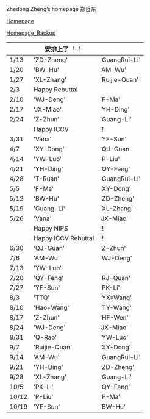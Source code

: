 Zhedong Zheng’s homepage
郑哲东

[Homepage](http://zdzheng.xyz)

[Homepage_Backup](http://zhengzhedong.oschina.io)

| | 安排上了 ！！| |
| ---- | ---- | ---- |
| 1/13 |'ZD-Zheng' | 'GuangRui-Li'|
| 1/20 |'BW-Hu'    |'AM-Wu'|
| 1/27 |'XL-Zhang' |'Ruijie-Quan' |
| 2/3  | Happy Rebuttal | |
| 2/10 |'WJ-Deng'  | 'F-Ma' |
| 2/17 |'JX-Miao'  | 'YH-Ding' |
| 2/24 |'Z-Zhun'   | 'Guang-Li'|
|      |  Happy ICCV| !!   |
| 3/31 |'Vana'  | 'YF-Sun'|
| 4/7  |'XY-Dong'  | 'QJ-Guan' |
| 4/14 |'YW-Luo'  | 'P-Liu' |
| 4/21 |'YH-Ding'  | 'QY-Feng'  |
| 4/28| 'T-Ruan' | 'GuangRui-Li'|
| 5/5 | 'F-Ma'| 'XY-Dong'|
| 5/12 | 'BW-Hu' | 'ZD-Zheng'|
| 5/19 | 'Guang-Li' | 'XL-Zhang'|
| 5/26 | 'Vana' | 'JX-Miao' |
|      |  Happy NIPS| !!   |
|      |  Happy ICCV Rebuttal| !!   |
| 6/30 |'QJ-Guan'| 'Z-Zhun'|
| 7/6  |'AM-Wu'| 'WJ-Deng'| 
| 7/13 | 'YW-Luo' |
| 7/20 | 'QY-Feng' | 'RJ-Quan'|
| 7/27 | 'YF-Sun'  |'PK-Li' |
| 8/3  | 'TTQ' | 'YX=Wang'|
| 8/10 | 'Hao-Wang'| 'TY-Wang' |
| 8/17 | 'Z-Zhun' | 'HF-Wen' |
| 8/24 | 'WJ-Deng' | 'JX-Miao'|
| 8/31 |'Q-Rao'| 'YW-Luo'|
| 9/7  |'Ruijie-Quan'| 'XY-Dong'|
| 9/14 |'AM-Wu'| 'GuangRui-Li'|
| 9/21 |'YH-Ding'| 'ZD-Zheng'|
| 9/28 |'XL-Zhang'| 'Guang-Li'|
| 10/5 |  'PK-Li' | 'QY-Feng'|
| 10/12|'P-Liu'| 'F-Ma'|
| 10/19|'YF-Sun'  | 'BW-Hu'|
